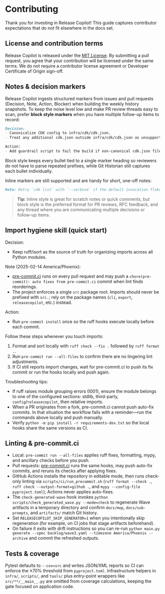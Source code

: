 # Contributing

Thank you for investing in Release Copilot! This guide captures contributor expectations that do not fit elsewhere in the docs set.

## License and contribution terms

Release Copilot is released under the [MIT License](LICENSE). By submitting a pull request, you agree that your contribution will be licensed under the same terms. We do not require a contributor license agreement or Developer Certificate of Origin sign-off.

## Notes & decision markers

Release Copilot ingests structured markers from issues and pull requests (Decision, Note, Action, Blocker) when building the weekly history snapshots. To keep the noise level low and make PR review threads easy to scan, prefer **block style markers** when you have multiple follow-up items to record:

```markdown
Decision:
- Canonicalize CDK config to infra/cdk/cdk.json.
- Treat any additional cdk.json outside infra/cdk/cdk.json as unsupported for CI.

Action:
- Add guardrail script to fail the build if non-canonical cdk.json files are committed.
```

Block style keeps every bullet tied to a single marker heading so reviewers do not have to parse repeated prefixes, while Git Historian still captures each bullet individually.

Inline markers are still supported and are handy for short, one-off notes:

```markdown
Note: Retry `cdk list` with `--verbose` if the default invocation flakes.
```

> **Tip:** Inline style is great for scratch notes or quick comments, but block style is the preferred format for PR reviews, RFC feedback, and any thread where you are communicating multiple decisions or follow-up items.

## Import hygiene skill (quick start)

Decision:
- Keep ruff/isort as the source of truth for organizing imports across all Python modules.

Note (2025-02-14 America/Phoenix):
- [pre-commit.ci](https://pre-commit.ci/) runs on every pull request and may push a `chore(pre-commit): auto fixes from pre-commit.ci` commit when lint finds reorderings.
- The project enforces a single `src` package root. Imports should never be prefixed with `src.`; rely on the package names (`cli`, `export`, `releasecopilot`, etc.) instead.

Action:
- Run `pre-commit install` once so the ruff hooks execute locally before each commit.

Follow these steps whenever you touch imports:

1. Format and sort locally with `ruff check --fix .` followed by `ruff format .`.
2. Run `pre-commit run --all-files` to confirm there are no lingering lint adjustments.
3. If CI still reports import changes, wait for pre-commit.ci to push its fix commit or run the hooks locally and push again.

Troubleshooting tips:

- If ruff raises module grouping errors (I001), ensure the module belongs to one of the configured sections: stdlib, third-party, `config`/`releasecopilot`, then relative imports.
- When a PR originates from a fork, pre-commit.ci cannot push auto-fix commits. In that situation the workflow fails with a reminder—run the commands above locally and push manually.
- Verify `python -m pip install -r requirements-dev.txt` so the local hooks share the same versions as CI.

## Linting & pre-commit.ci

- Local: `pre-commit run --all-files` applies ruff fixes, formatting, mypy, and ancillary checks before you push.
- Pull requests: [pre-commit.ci](https://pre-commit.ci/) runs the same hooks, may push auto-fix commits, and reruns its checks after applying fixes.
- GitHub Actions installs the repository in editable mode, then runs check-only linting via `scripts/ci/run_precommit.sh` (`ruff format --check .`, `ruff check --output-format=github .`, and `mypy --config-file pyproject.toml`); Actions never applies auto-fixes.
- The `check-generated-wave` hook invokes `python scripts/check_generated_wave.py --mode=check` to regenerate Wave artifacts in a temporary directory and confirm `docs/mop`, `docs/sub-prompts`, and `artifacts/` match Git history.
- Set `RELEASECOPILOT_SKIP_GENERATOR=1` when you intentionally skip regeneration (for example, on CI jobs that stage artifacts beforehand).
- On failure it exits with drift instructions so you can re-run `python main.py generate --spec backlog/wave3.yaml --timezone America/Phoenix --archive` and commit the refreshed outputs.

## Tests & coverage

Pytest defaults to `--cov=src` and writes JSON/XML reports so CI can enforce the ≥70% threshold from `pyproject.toml`.
Infrastructure helpers in `infra/`, `scripts/`, and `tools/` plus entry-point wrappers like `src/**/__main__.py` are omitted from coverage calculations, keeping the gate focused on application code.
